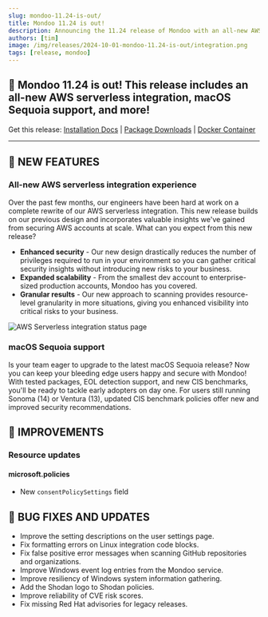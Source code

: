 ```yaml
---
slug: mondoo-11.24-is-out/
title: Mondoo 11.24 is out!
description: Announcing the 11.24 release of Mondoo with an all-new AWS serverless integration, macOS Sequoia support, and more!
authors: [tim]
image: /img/releases/2024-10-01-mondoo-11.24-is-out/integration.png
tags: [release, mondoo]
---
```


## 🥳 Mondoo 11.24 is out! This release includes an all-new AWS serverless integration, macOS Sequoia support, and more!

Get this release: [Installation Docs](https://mondoo.com/docs/cnspec/) | [Package Downloads](https://releases.mondoo.com/cnspec/) | [Docker Container](https://hub.docker.com/r/mondoo/cnspec)

---

## 🎉 NEW FEATURES

### All-new AWS serverless integration experience

Over the past few months, our engineers have been hard at work on a complete rewrite of our AWS serverless integration. This new release builds on our previous design and incorporates valuable insights we've gained from securing AWS accounts at scale. What can you expect from this new release?

- **Enhanced security** - Our new design drastically reduces the number of privileges required to run in your environment so you can gather critical security insights without introducing new risks to your business.
- **Expanded scalability** - From the smallest dev account to enterprise-sized production accounts, Mondoo has you covered.
- **Granular results** - Our new approach to scanning provides resource-level granularity in more situations, giving you enhanced visibility into critical risks to your business.

![AWS Serverless integration status page](/img/releases/2024-10-01-mondoo-11.24-is-out/integration.png)

### macOS Sequoia support

Is your team eager to upgrade to the latest macOS Sequoia release? Now you can keep your bleeding edge users happy and secure with Mondoo! With tested packages, EOL detection support, and new CIS benchmarks, you'll be ready to tackle early adopters on day one. For users still running Sonoma (14) or Ventura (13), updated CIS benchmark policies offer new and improved security recommendations.

## 🧹 IMPROVEMENTS

### Resource updates

#### microsoft.policies

- New `consentPolicySettings` field

## 🐛 BUG FIXES AND UPDATES

- Improve the setting descriptions on the user settings page.
- Fix formatting errors on Linux integration code blocks.
- Fix false positive error messages when scanning GitHub repositories and organizations.
- Improve Windows event log entries from the Mondoo service.
- Improve resiliency of Windows system information gathering.
- Add the Shodan logo to Shodan policies.
- Improve reliability of CVE risk scores.
- Fix missing Red Hat advisories for legacy releases.
